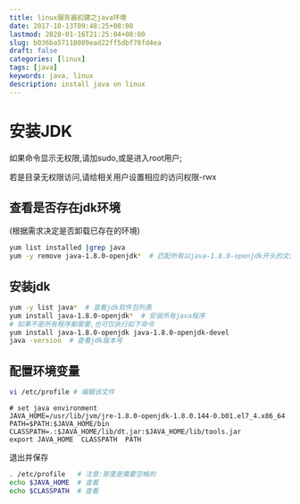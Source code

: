 ```yaml
---
title: linux服务器初建之java环境
date: 2017-10-13T09:48:25+08:00
lastmod: 2020-01-16T21:25:04+08:00
slug: b036ba57118089ead22ff5dbf78fd4ea
draft: false
categories: [linux]
tags: [java]
keywords: java, linux
description: install java on linux
---
```

# 安装JDK
如果命令显示无权限,请加sudo,或是进入root用户;

若是目录无权限访问,请给相关用户设置相应的访问权限-rwx

## 查看是否存在jdk环境
(根据需求决定是否卸载已存在的环境)
```bash
yum list installed |grep java
yum -y remove java-1.8.0-openjdk*  # 匹配所有以java-1.8.0-openjdk开头的文件,然后卸载
```
<!-- more -->
## 安装jdk
```bash
yum -y list java*  # 查看jdk软件包列表
yum install java-1.8.0-openjdk*  # 安装所有java程序
# 如果不是所有程序都需要,也可仅执行如下命令
yum install java-1.8.0-openjdk java-1.8.0-openjdk-devel
java -version  # 查看jdk版本号
```
## 配置环境变量
```bash
vi /etc/profile # 编辑该文件
```
```text
# set java environment  
JAVA_HOME=/usr/lib/jvm/jre-1.8.0-openjdk-1.8.0.144-0.b01.el7_4.x86_64
PATH=$PATH:$JAVA_HOME/bin  
CLASSPATH=.:$JAVA_HOME/lib/dt.jar:$JAVA_HOME/lib/tools.jar  
export JAVA_HOME  CLASSPATH  PATH
```
退出并保存
```bash
. /etc/profile   # 注意:那里是需要空格的
echo $JAVA_HOME  # 查看
echo $CLASSPATH  # 查看
```